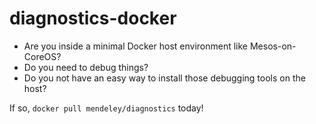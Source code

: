 # diagnostics-docker

* Are you inside a minimal Docker host environment like Mesos-on-CoreOS?
* Do you need to debug things?
* Do you not have an easy way to install those debugging tools on the host?

If so, `docker pull mendeley/diagnostics` today!